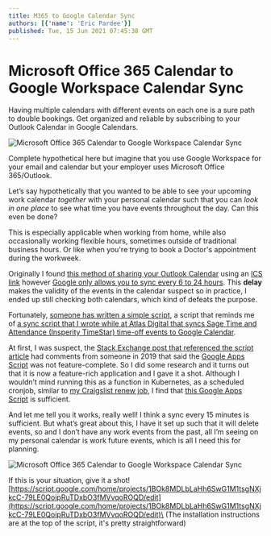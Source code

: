 ```yaml
---
title: M365 to Google Calendar Sync
authors: [{'name': 'Eric Pardee'}]
published: Tue, 15 Jun 2021 07:45:38 GMT
---
```



# Microsoft Office 365 Calendar to Google Workspace Calendar Sync

Having multiple calendars with different events on each one is a sure path to double bookings. Get organized and reliable by subscribing to your Outlook Calendar in Google Calendars.

![Microsoft Office 365 Calendar to Google Workspace Calendar Sync](/blog-post6.webp-1.jpg)

Complete hypothetical here but imagine that you use Google Workspace for your email and calendar but your employer uses Microsoft Office 365/Outlook.

Let’s say hypothetically that you wanted to be able to see your upcoming work calendar _together_ with your personal calendar such that you can _look in one place_ to see what time you have events throughout the day. Can this even be done?

This is especially applicable when working from home, while also occasionally working flexible hours, sometimes outside of traditional business hours. Or like when you're trying to book a Doctor's appointment during the workweek.

Originally I found [this method of sharing your Outlook Calendar](https://www.howtogeek.com/435975/how-to-show-an-outlook-calendar-in-google-calendar/) using an [ICS link](https://en.wikipedia.org/wiki/ICalendar) however [Google only allows you to sync every 6 to 24 hours](https://webapps.stackexchange.com/questions/6313/how-often-does-google-calendar-update-its-other-calendar-feeds). This **delay** makes the validity of the events in the calendar suspect so in practice, I ended up still checking both calendars, which kind of defeats the purpose.

Fortunately, [someone has written a simple script](https://github.com/derekantrican/Google-Apps-Script-Library), a script that reminds me of [a sync script that I wrote while at Atlas Digital that syncs Sage Time and Attendance (Insperity TimeStar) time-off events to Google Calendar](https://github.com/epardee/timestar-to-gcal).

At first, I was suspect, the [Stack Exchange post that referenced the script article](https://webapps.stackexchange.com/questions/6313/how-often-does-google-calendar-update-its-other-calendar-feeds) had comments from someone in 2019 that said the [Google Apps Script](https://developers.google.com/apps-script/) was not feature-complete. So I did some research and it turns out that it is now a feature-rich application and I gave it a shot. Although I wouldn’t mind running this as a function in Kubernetes, as a scheduled cronjob, similar to [my Craigslist renew job](https://www.ericpardee.com/selling-smart-on-craigslist/), I find that [this Google Apps Script](https://script.google.com/home/projects/1BOk8MDLbLaHh6SwG1M1tsgNXjkcC-79LE0QoipRuTDxbO3fMVvqoROQD/edit) is sufficient.

And let me tell you it works, really well! I think a sync every 15 minutes is sufficient. But what’s great about this, I have it set up such that it will delete events, so and I don’t have any work events from the past, all I’m seeing on my personal calendar is work future events, which is all I need this for planning.

![Microsoft Office 365 Calendar to Google Workspace Calendar Sync](/cal-script.webp.jpg)

If this is your situation, give it a shot!
[https://script.google.com/home/projects/1BOk8MDLbLaHh6SwG1M1tsgNXjkcC-79LE0QoipRuTDxbO3fMVvqoROQD/edit](https://script.google.com/home/projects/1BOk8MDLbLaHh6SwG1M1tsgNXjkcC-79LE0QoipRuTDxbO3fMVvqoROQD/edit)\
(The installation instructions are at the top of the script, it's pretty straightforward)
